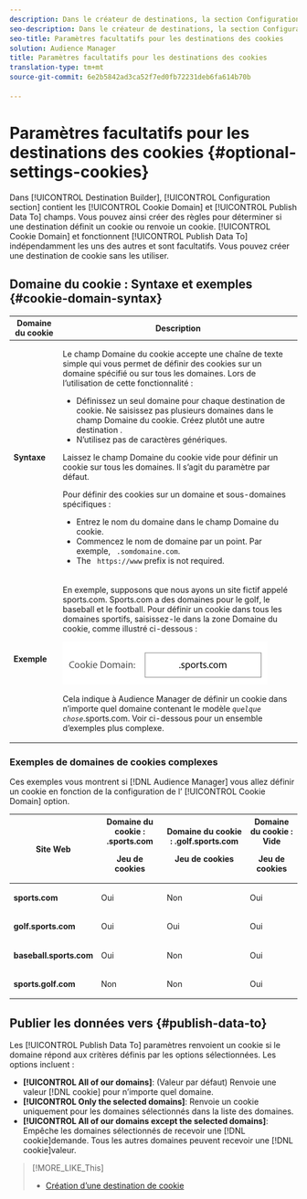 ```yaml
---
description: Dans le créateur de destinations, la section Configuration contient les champs Domaine du cookie et Publier les données vers. Vous pouvez ainsi créer des règles pour déterminer si une destination définit un cookie ou renvoie un cookie. Domaine du cookie et données de publication Pour travailler indépendamment les unes des autres et sont facultatives. Vous pouvez créer une destination de cookie sans les utiliser.
seo-description: Dans le créateur de destinations, la section Configuration contient les champs Domaine du cookie et Publier les données vers. Vous pouvez ainsi créer des règles pour déterminer si une destination définit un cookie ou renvoie un cookie. Domaine du cookie et données de publication Pour travailler indépendamment les unes des autres et sont facultatives. Vous pouvez créer une destination de cookie sans les utiliser.
seo-title: Paramètres facultatifs pour les destinations des cookies
solution: Audience Manager
title: Paramètres facultatifs pour les destinations des cookies
translation-type: tm+mt
source-git-commit: 6e2b5842ad3ca52f7ed0fb72231deb6fa614b70b

---
```



# Paramètres facultatifs pour les destinations des cookies {#optional-settings-cookies}

Dans [!UICONTROL Destination Builder], [!UICONTROL Configuration section] contient les [!UICONTROL Cookie Domain] et [!UICONTROL Publish Data To] champs. Vous pouvez ainsi créer des règles pour déterminer si une destination définit un cookie ou renvoie un cookie. [!UICONTROL Cookie Domain] et fonctionnent [!UICONTROL Publish Data To] indépendamment les uns des autres et sont facultatifs. Vous pouvez créer une destination de cookie sans les utiliser.

## Domaine du cookie : Syntaxe et exemples {#cookie-domain-syntax}

<!-- cookie-destination-options.xml -->

<table id="table_4F4F7562AFEE49F8917AAE5712B5CCE4"> 
 <thead> 
  <tr> 
   <th colname="col1" class="entry"> Domaine du cookie </th> 
   <th colname="col2" class="entry"> Description </th> 
  </tr>
 </thead>
 <tbody> 
  <tr> 
   <td colname="col1"> <p><b>Syntaxe</b> </p> </td> 
   <td colname="col2"> <p>Le champ Domaine <span class="wintitle"> du</span> cookie accepte une chaîne de texte simple qui vous permet de définir des cookies sur un domaine spécifié ou sur tous les domaines. Lors de l’utilisation de cette fonctionnalité : </p> <p> 
     <ul id="ul_473CB59F2C0C4B358201BE5C8B27D73D"> 
      <li id="li_4E7F4691C1B54415963F7D5AA1558C9A">Définissez un seul domaine pour chaque destination de cookie. Ne saisissez pas plusieurs domaines dans le champ Domaine <span class="wintitle"> du</span> cookie. Créez plutôt une autre <span class="wintitle"> destination</span> . </li> 
      <li id="li_AEBF5C5F3C264C5EA4A2A6063C3F377D">N’utilisez pas de caractères génériques. </li> 
     </ul> </p> <p> Laissez le champ Domaine <span class="wintitle"> du</span> cookie vide pour définir un cookie sur tous les domaines. Il s’agit du paramètre par défaut. </p> <p>Pour définir des cookies sur un domaine et sous-domaines spécifiques : </p> <p> 
     <ul id="ul_F25BC0D8C40641A2A5CA338E5C258435"> 
      <li id="li_E236D8DEE4F24F9BBA36074F7049C12C">Entrez le nom du domaine dans le champ Domaine <span class="wintitle"> du</span> cookie. </li> 
      <li id="li_0471C198EE344DE5963A3C2F70B9E78B">Commencez le nom de domaine par un point. Par exemple, <code> .somdomaine.com</code>. </li> 
      <li id="li_73D06F2BEF45487280C2245E1F6B8ED0">The <code> https://www</code> prefix is not required. </li> 
     </ul> </p> </td> 
  </tr> 
  <tr> 
   <td colname="col1"> <p><b>Exemple</b> </p> </td> 
   <td colname="col2"> <p>En exemple, supposons que nous ayons un site fictif appelé sports.com. Sports.com a des domaines pour le golf, le baseball et le football. Pour définir un cookie dans tous les domaines sportifs, saisissez-le dans la zone Domaine <span class="wintitle"> du</span> cookie, comme illustré ci-dessous : </p> <p> <img src="assets/sports-domain.png" id="image_8883477BB3B543648C97A441AD34C6DE" /> </p> <p>Cela indique à <span class="keyword"> Audience Manager</span> de définir un cookie dans n’importe quel domaine contenant le modèle <code><i>quelque chose</i></code>.sports.com. Voir ci-dessous pour un ensemble d’exemples plus complexe. </p> </td> 
  </tr> 
 </tbody> 
</table>

### Exemples de domaines de cookies complexes

Ces exemples vous montrent si [!DNL Audience Manager] vous allez définir un cookie en fonction de la configuration de l’ [!UICONTROL Cookie Domain] option.

<table id="table_3A7B9479CDA6493FA8104D8D9841E914"> 
 <thead> 
  <tr> 
   <th colname="col1" class="entry"> Site Web </th> 
   <th colname="col2" class="entry">Domaine du cookie : .sports.com <p>Jeu de cookies </p> </th> 
   <th colname="col3" class="entry">Domaine du cookie : .golf.sports.com <p>Jeu de cookies </p> </th> 
   <th colname="col4" class="entry">Domaine du cookie : Vide <p>Jeu de cookies </p> </th> 
  </tr> 
 </thead>
 <tbody> 
  <tr> 
   <td colname="col1"> <p> <b>sports.com</b> </p> </td> 
   <td colname="col2"> Oui </td> 
   <td colname="col3"> Non </td> 
   <td colname="col4"> Oui </td> 
  </tr> 
  <tr> 
   <td colname="col1"> <p> <b>golf.sports.com</b> </p> </td> 
   <td colname="col2"> Oui </td> 
   <td colname="col3"> Oui </td> 
   <td colname="col4"> Oui </td> 
  </tr> 
  <tr> 
   <td colname="col1"> <p> <b>baseball.sports.com</b> </p> </td> 
   <td colname="col2"> Oui </td> 
   <td colname="col3"> Non </td> 
   <td colname="col4"> Oui </td> 
  </tr> 
  <tr> 
   <td colname="col1"> <p> <b>sports.golf.com</b> </p> </td> 
   <td colname="col2"> Non </td> 
   <td colname="col3"> Non </td> 
   <td colname="col4"> Oui </td> 
  </tr> 
 </tbody> 
</table>

## Publier les données vers {#publish-data-to}

Les [!UICONTROL Publish Data To] paramètres renvoient un cookie si le domaine répond aux critères définis par les options sélectionnées. Les options incluent :

* **[!UICONTROL All of our domains]**: (Valeur par défaut) Renvoie une valeur [!DNL cookie] pour n’importe quel domaine.
* **[!UICONTROL Only the selected domains]**: Renvoie un cookie uniquement pour les domaines sélectionnés dans la liste des domaines.
* **[!UICONTROL All of our domains except the selected domains]**: Empêche les domaines sélectionnés de recevoir une [!DNL cookie]demande. Tous les autres domaines peuvent recevoir une [!DNL cookie]valeur.

>[!MORE_LIKE_This]
>
>* [Création d’une destination de cookie](../../features/destinations/create-cookie-destination.md)